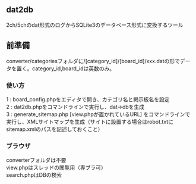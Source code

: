 ## dat2db
2ch/5chのdat形式のログからSQLite3のデータベース形式に変換するツール

## 前準備
converter/categoriesフォルダに/[category_id]/[board_id]/xxx.datの形でデータを置く。category_id,board_idは英数のみ。

### 使い方
1 : board_config.phpをエディタで開き、カテゴリ名と掲示板名を設定  
2 : dat2db.phpをコマンドラインで実行し、dat→dbを生成  
3 : generate_sitemap.php [view.phpが置かれているURL] をコマンドラインで実行し、XMLサイトマップを生成（サイトに設置する場合はrobot.txtにsitemap.xmlのパスを記述しておくこと）  

### ブラウザ
converterフォルダは不要  
view.phpはスレッドの閲覧用（専ブラ可）  
search.phpはDBの検索